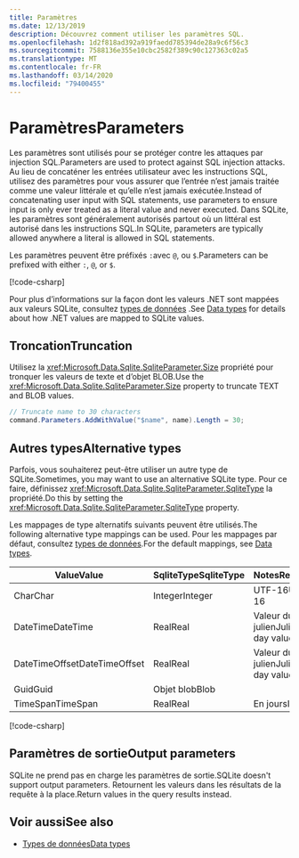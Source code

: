 ```yaml
---
title: Paramètres
ms.date: 12/13/2019
description: Découvrez comment utiliser les paramètres SQL.
ms.openlocfilehash: 1d2f818ad392a919faedd785394de28a9c6f56c3
ms.sourcegitcommit: 7588136e355e10cbc2582f389c90c127363c02a5
ms.translationtype: MT
ms.contentlocale: fr-FR
ms.lasthandoff: 03/14/2020
ms.locfileid: "79400455"
---
```

# <a name="parameters"></a><span data-ttu-id="620f9-103">Paramètres</span><span class="sxs-lookup"><span data-stu-id="620f9-103">Parameters</span></span>

<span data-ttu-id="620f9-104">Les paramètres sont utilisés pour se protéger contre les attaques par injection SQL.</span><span class="sxs-lookup"><span data-stu-id="620f9-104">Parameters are used to protect against SQL injection attacks.</span></span> <span data-ttu-id="620f9-105">Au lieu de concaténer les entrées utilisateur avec les instructions SQL, utilisez des paramètres pour vous assurer que l’entrée n’est jamais traitée comme une valeur littérale et qu’elle n’est jamais exécutée.</span><span class="sxs-lookup"><span data-stu-id="620f9-105">Instead of concatenating user input with SQL statements, use parameters to ensure input is only ever treated as a literal value and never executed.</span></span> <span data-ttu-id="620f9-106">Dans SQLite, les paramètres sont généralement autorisés partout où un littéral est autorisé dans les instructions SQL.</span><span class="sxs-lookup"><span data-stu-id="620f9-106">In SQLite, parameters are typically allowed anywhere a literal is allowed in SQL statements.</span></span>

<span data-ttu-id="620f9-107">Les paramètres peuvent être préfixés `:`avec `@`, ou `$`.</span><span class="sxs-lookup"><span data-stu-id="620f9-107">Parameters can be prefixed with either `:`, `@`, or `$`.</span></span>

[!code-csharp[](../../../../samples/snippets/standard/data/sqlite/HelloWorldSample/Program.cs?name=snippet_Parameter)]

<span data-ttu-id="620f9-108">Pour plus d’informations sur la façon dont les valeurs .NET sont mappées aux valeurs SQLite, consultez [types de données](types.md) .</span><span class="sxs-lookup"><span data-stu-id="620f9-108">See [Data types](types.md) for details about how .NET values are mapped to SQLite values.</span></span>

## <a name="truncation"></a><span data-ttu-id="620f9-109">Troncation</span><span class="sxs-lookup"><span data-stu-id="620f9-109">Truncation</span></span>

<span data-ttu-id="620f9-110">Utilisez la <xref:Microsoft.Data.Sqlite.SqliteParameter.Size> propriété pour tronquer les valeurs de texte et d’objet BLOB.</span><span class="sxs-lookup"><span data-stu-id="620f9-110">Use the <xref:Microsoft.Data.Sqlite.SqliteParameter.Size> property to truncate TEXT and BLOB values.</span></span>

```csharp
// Truncate name to 30 characters
command.Parameters.AddWithValue("$name", name).Length = 30;
```

## <a name="alternative-types"></a><span data-ttu-id="620f9-111">Autres types</span><span class="sxs-lookup"><span data-stu-id="620f9-111">Alternative types</span></span>

<span data-ttu-id="620f9-112">Parfois, vous souhaiterez peut-être utiliser un autre type de SQLite.</span><span class="sxs-lookup"><span data-stu-id="620f9-112">Sometimes, you may want to use an alternative SQLite type.</span></span> <span data-ttu-id="620f9-113">Pour ce faire, définissez <xref:Microsoft.Data.Sqlite.SqliteParameter.SqliteType> la propriété.</span><span class="sxs-lookup"><span data-stu-id="620f9-113">Do this by setting the <xref:Microsoft.Data.Sqlite.SqliteParameter.SqliteType> property.</span></span>

<span data-ttu-id="620f9-114">Les mappages de type alternatifs suivants peuvent être utilisés.</span><span class="sxs-lookup"><span data-stu-id="620f9-114">The following alternative type mappings can be used.</span></span> <span data-ttu-id="620f9-115">Pour les mappages par défaut, consultez [types de données](types.md).</span><span class="sxs-lookup"><span data-stu-id="620f9-115">For the default mappings, see [Data types](types.md).</span></span>

| <span data-ttu-id="620f9-116">Value</span><span class="sxs-lookup"><span data-stu-id="620f9-116">Value</span></span>          | <span data-ttu-id="620f9-117">SqliteType</span><span class="sxs-lookup"><span data-stu-id="620f9-117">SqliteType</span></span> | <span data-ttu-id="620f9-118">Notes</span><span class="sxs-lookup"><span data-stu-id="620f9-118">Remarks</span></span>          |
| -------------- | ---------- | ---------------- |
| <span data-ttu-id="620f9-119">Char</span><span class="sxs-lookup"><span data-stu-id="620f9-119">Char</span></span>           | <span data-ttu-id="620f9-120">Integer</span><span class="sxs-lookup"><span data-stu-id="620f9-120">Integer</span></span>    | <span data-ttu-id="620f9-121">UTF-16</span><span class="sxs-lookup"><span data-stu-id="620f9-121">UTF-16</span></span>           |
| <span data-ttu-id="620f9-122">DateTime</span><span class="sxs-lookup"><span data-stu-id="620f9-122">DateTime</span></span>       | <span data-ttu-id="620f9-123">Real</span><span class="sxs-lookup"><span data-stu-id="620f9-123">Real</span></span>       | <span data-ttu-id="620f9-124">Valeur du jour julien</span><span class="sxs-lookup"><span data-stu-id="620f9-124">Julian day value</span></span> |
| <span data-ttu-id="620f9-125">DateTimeOffset</span><span class="sxs-lookup"><span data-stu-id="620f9-125">DateTimeOffset</span></span> | <span data-ttu-id="620f9-126">Real</span><span class="sxs-lookup"><span data-stu-id="620f9-126">Real</span></span>       | <span data-ttu-id="620f9-127">Valeur du jour julien</span><span class="sxs-lookup"><span data-stu-id="620f9-127">Julian day value</span></span> |
| <span data-ttu-id="620f9-128">Guid</span><span class="sxs-lookup"><span data-stu-id="620f9-128">Guid</span></span>           | <span data-ttu-id="620f9-129">Objet blob</span><span class="sxs-lookup"><span data-stu-id="620f9-129">Blob</span></span>       |                  |
| <span data-ttu-id="620f9-130">TimeSpan</span><span class="sxs-lookup"><span data-stu-id="620f9-130">TimeSpan</span></span>       | <span data-ttu-id="620f9-131">Real</span><span class="sxs-lookup"><span data-stu-id="620f9-131">Real</span></span>       | <span data-ttu-id="620f9-132">En jours</span><span class="sxs-lookup"><span data-stu-id="620f9-132">In days</span></span>          |

[!code-csharp[](../../../../samples/snippets/standard/data/sqlite/DateAndTimeSample/Program.cs?name=snippet_SqliteType)]

## <a name="output-parameters"></a><span data-ttu-id="620f9-133">Paramètres de sortie</span><span class="sxs-lookup"><span data-stu-id="620f9-133">Output parameters</span></span>

<span data-ttu-id="620f9-134">SQLite ne prend pas en charge les paramètres de sortie.</span><span class="sxs-lookup"><span data-stu-id="620f9-134">SQLite doesn't support output parameters.</span></span> <span data-ttu-id="620f9-135">Retournent les valeurs dans les résultats de la requête à la place.</span><span class="sxs-lookup"><span data-stu-id="620f9-135">Return values in the query results instead.</span></span>

## <a name="see-also"></a><span data-ttu-id="620f9-136">Voir aussi</span><span class="sxs-lookup"><span data-stu-id="620f9-136">See also</span></span>

* [<span data-ttu-id="620f9-137">Types de données</span><span class="sxs-lookup"><span data-stu-id="620f9-137">Data types</span></span>](types.md)
